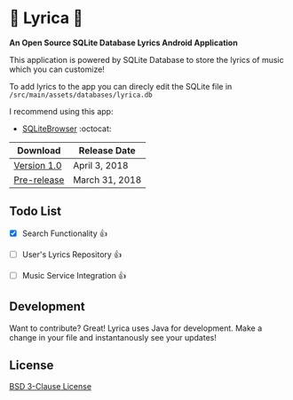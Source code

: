 # :rocket: Lyrica :rocket:
**An Open Source SQLite Database Lyrics Android Application**

This application is powered by SQLite Database to store the lyrics of music which you can customize!

To add lyrics to the app you can direcly edit the SQLite file in `/src/main/assets/databases/lyrica.db`


I recommend using this app:
  * [SQLiteBrowser](https://github.com/sqlitebrowser/sqlitebrowser) :octocat:
  
Download | Release Date
------------ | -------------
[Version 1.0](https://github.com/lfasmpao/Lyrica/releases/download/1.0/app-release-unsigned.apk) | April 3, 2018
[Pre-release](https://github.com/lfasmpao/Lyrica/releases/download/0.1/app-debug.apk) | March 31, 2018


Todo List
---------
  - [x] Search Functionality :+1:
  - [ ] User's Lyrics Repository :+1:
  - [ ] Music Service Integration :+1:


Development
----------
Want to contribute? Great!
Lyrica uses Java for development.
Make a change in your file and instantanously see your updates!

License
---------
 [BSD 3-Clause License](https://github.com/lfasmpao/Lyrica/blob/master/LICENSE.md)
